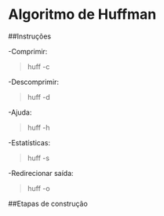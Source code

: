 Algoritmo de Huffman
=====================

##Instruções

-Comprimir:
>huff -c <ARQUIVO>

-Descomprimir:
>huff -d <ARQUIVO COMPRIMIDO>

-Ajuda:
>huff -h

-Estatísticas:
>huff -s <ARQUIVO COMPRIMIDO>

-Redirecionar saída:
>huff -o <ARQUIVO DE SAIDA>

##Etapas de construção

